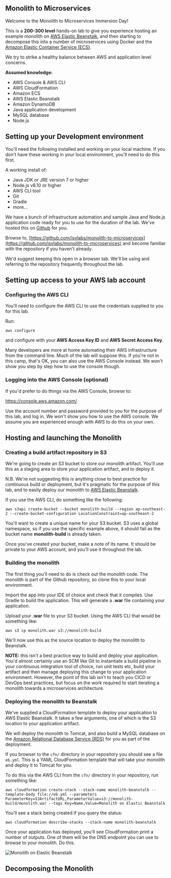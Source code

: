 ## Monolith to Microservices

Welcome to the Monolith to Microservices Immersion Day!

This is a **200-300 level** hands-on lab to give you experience hosting an example monolith on [AWS Elastic Beanstalk](https://aws.amazon.com/elasticbeanstalk/), and then starting to decompose this into a number of microservices using Docker and the [Amazon Elastic Container Service (ECS)](https://aws.amazon.com/ecs/).

We try to strike a healthy balance between AWS and application level concerns.

**Assumed knowledge:**

- AWS Console & AWS CLI
- AWS CloudFormation
- Amazon ECS
- AWS Elastic Beanstalk
- Amazon DynamoDB
- Java application development
- MySQL database
- Node.js

## Setting up your Development environment

You'll need the following installed and working on your local machine. If you don't have these working in your local environment, you'll need to do this first.

A working install of:

- Java JDK or JRE version 7 or higher
- Node.js v8.10 or higher
- AWS CLI tool
- Git
- Gradle
- more...

We have a bunch of infrastructure automation and sample Java and Node.js application code ready for you to use for the duration of the lab. We've hosted this on [Github](https://github.com/) for you.

Browse to, [https://github.com/isvlabs/monolith-to-microservices](https://github.com/isvlabs/monolith-to-microservices) and become familiar with the repository if you haven't already.

We'd suggest keeping this open in a browser tab. We'll be using and referring to the repository frequently throughout the lab.

## Setting up access to your AWS lab account

### Configuring the AWS CLI

You'll need to configure the AWS CLI to use the credentials supplied to you for this lab.

Run:

	aws configure

and configure with your **AWS Access Key ID** and **AWS Secret Access Key**.

Many developers are more at home automating their AWS infrastructure from the command line. Much of the lab will suppose this. If you're not in this camp, that's OK, you can also use the AWS Console instead. We won't show you step by step how to use the console though.

### Logging into the AWS Console (optional)

If you'd prefer to do things via the AWS Console, browse to:

https://console.aws.amazon.com/

Use the account number and password provided to you for the purpose of this lab, and log in. We won't show you how to use the AWS console. We assume you are experienced enough with AWS to do this on your own.

## Hosting and launching the Monolith

### Creating a build artifact repository in S3

We're going to create an S3 bucket to store our monolith artifact. You'll use this as a staging area to store your application artifact, and to deploy it.

N.B. We're not suggesting this is anything close to best practice for continuous build or deployment, but it's pragmatic for the purpose of this lab, and to easily deploy our monolith to [AWS Elastic Beanstalk](https://aws.amazon.com/documentation/elastic-beanstalk/).

If you use the AWS CLI, do something like the following:

	aws s3api create-bucket --bucket monolith-build --region ap-southeast-2 --create-bucket-configuration LocationConstraint=ap-southeast-2

You'll want to create a unique name for your S3 bucket. S3 uses a global namespace, so if you use the specific example above, it  should fail as the bucket name **monolith-build** is already taken.

Once you've created your bucket, make a note of its name. It should be private to your AWS account, and you'll use it throughout the lab.

### Building the monolith

The first thing you'll need to do is check out the monolith code. The monolith is part of the Github repository, so clone this to your local environment.

Import the app into your IDE of choice and check that it compiles. Use Gradle to build the application. This will generate a **.war** file containing your application.

Upload your **.war** file to your S3 bucket. Using the AWS CLI that would be something like:

	aws s3 cp monolith.war s3://monolith-build

We'll now use this as the source location to deploy the monolith to Beanstalk.

**NOTE:** this isn't a best practice way to build and deploy your application. You'd almost certainly use an SCM like Git to instantiate a build pipeline in your continuous integration tool of choice, run unit tests etc, build your artifact and then manage deploying this change to your application environment. However, the point of this lab isn't to teach you CICD or DevOps best practices, but focus on the work required to start iterating a monolith towards a microservices architecture.

### Deploying the monolith to Beanstalk

We've supplied a CloudFormation template to deploy your application to AWS Elastic Beanstalk. It takes a few arguments, one of which is the S3 location to your application artifact.

We will deploy the monolith to Tomcat, and also build a MySQL database on the [Amazon Relational Database Service (RDS)](https://aws.amazon.com/rds/) for you as part of the deployment.

If you browser to the `cfn/` directory in your repository you should see a file `eb.yml`. This is a YAML CloudFormation template that will take your monolith and deploy it to Tomcat for you.

To do this via the AWS CLI from the `cfn/` directory in your repository, run something like:

	aws cloudformation create-stack --stack-name monolith-beanstalk --template-body file://eb.yml --parameters ParameterKey=S3ArtifactURL,ParameterValue=s3://monolith-build/monolith.war --tags Key=Name,Value=Monolith on Elastic Beanstalk

You'll see a stack being created if you query the status:

	aws cloudformation describe-stacks --stack-name monolith-beanstalk

Once your application has deployed, you'll see CloudFormation print a number of outputs. One of them will be the DNS endpoint you can use to browse to your monolith. Do this.

![Monolith on Elastic Beanstalk](img/aws-monolith-eb.png)

## Decomposing the Monolith












